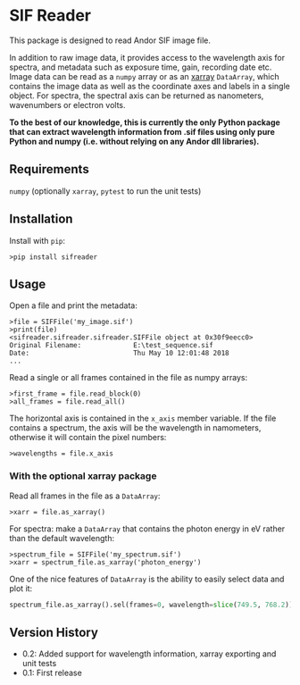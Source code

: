 # SIF Reader

This package is designed to read Andor SIF image file.

In addition to raw image data, it provides access to the wavelength axis for spectra, and metadata such as
exposure time, gain, recording date etc. Image data can be read as a `numpy` array or as an
[xarray](https://xarray.pydata.org/en/stable/) `DataArray`, which contains the image data as well as the coordinate
axes and labels in a single object. For spectra, the spectral axis can be returned as nanometers, wavenumbers or
electron volts.

**To the best of our knowledge, this is currently the only Python package that can extract wavelength information
from .sif files using only pure Python and numpy (i.e. without relying on any Andor dll libraries).**

## Requirements
`numpy` (optionally `xarray`, `pytest` to run the unit tests)

## Installation
Install with `pip`:
```
>pip install sifreader
```

## Usage

Open a file and print the metadata:

```
>file = SIFFile('my_image.sif')
>print(file)
<sifreader.sifreader.sifreader.SIFFile object at 0x30f9eecc0>
Original Filename:             E:\test_sequence.sif
Date:                          Thu May 10 12:01:48 2018
...
```

Read a single or all frames contained in the file as numpy arrays:
```
>first_frame = file.read_block(0)
>all_frames = file.read_all()
```

The horizontal axis is contained in the `x_axis` member variable. If the file contains a spectrum, the axis will be
the wavelength in namometers, otherwise it will contain the pixel numbers:
```
>wavelengths = file.x_axis
```

### With the optional xarray package

Read all frames in the file as a `DataArray`:
```
>xarr = file.as_xarray()
```

For spectra: make a `DataArray` that contains the photon energy in eV rather than the default wavelength:
```
>spectrum_file = SIFFile('my_spectrum.sif')
>xarr = spectrum_file.as_xarray('photon_energy')
```

One of the nice features of `DataArray` is the ability to easily select data and plot it:
```python
spectrum_file.as_xarray().sel(frames=0, wavelength=slice(749.5, 768.2)).plot()
```

## Version History

- 0.2: Added support for wavelength information, xarray exporting and unit tests
- 0.1: First release
